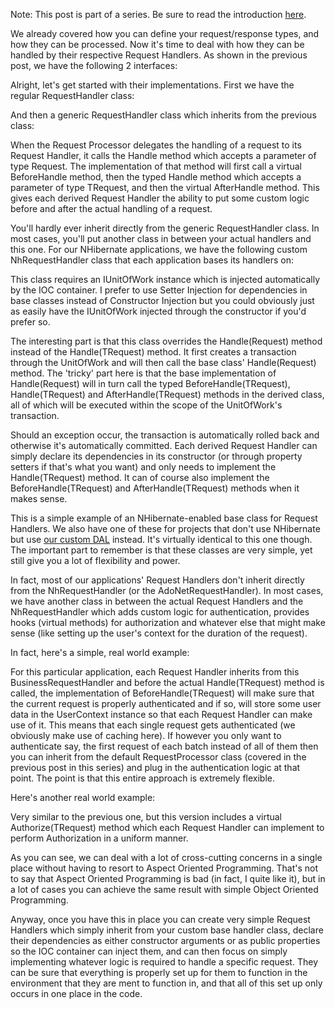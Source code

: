 Note: This post is part of a series. Be sure to read the introduction <a href="/blog/2009/11/requestresponse-service-layer-series/">here</a>.

We already covered how you can define your request/response types, and how they can be processed.  Now it's time to deal with how they can be handled by their respective Request Handlers.  As shown in the previous post, we have the following 2 interfaces:

<script src="https://gist.github.com/3685457.js?file=s1.cs"></script>

Alright, let's get started with their implementations.  First we have the regular RequestHandler class:

<script src="https://gist.github.com/3685457.js?file=s2.cs"></script>

And then a generic RequestHandler class which inherits from the previous class:

<script src="https://gist.github.com/3685457.js?file=s3.cs"></script>

When the Request Processor delegates the handling of a request to its Request Handler, it calls the Handle method which accepts a parameter of type Request.  The implementation of that method will first call a virtual BeforeHandle method, then the typed Handle method which accepts a parameter of type TRequest, and then the virtual AfterHandle method.  This gives each derived Request Handler the ability to put some custom logic before and after the actual handling of a request.

You'll hardly ever inherit directly from the generic RequestHandler class.  In most cases, you'll put another class in between your actual handlers and this one.  For our NHibernate applications, we have the following custom NhRequestHandler class that each application bases its handlers on:

<script src="https://gist.github.com/3685457.js?file=s4.cs"></script>

This class requires an IUnitOfWork instance which is injected automatically by the IOC container.  I prefer to use Setter Injection for dependencies in base classes instead of Constructor Injection but you could obviously just as easily have the IUnitOfWork injected through the constructor if you'd prefer so.

The interesting part is that this class overrides the Handle(Request) method instead of the Handle(TRequest) method.  It first creates a transaction through the UnitOfWork and will then call the base class' Handle(Request) method.  The 'tricky' part here is that the base implementation of Handle(Request) will in turn call the typed BeforeHandle(TRequest), Handle(TRequest) and AfterHandle(TRequest) methods in the derived class, all of which will be executed within the scope of the UnitOfWork's transaction.  

Should an exception occur, the transaction is automatically rolled back and otherwise it's automatically committed.  Each derived Request Handler can simply declare its dependencies in its constructor (or through property setters if that's what you want) and only needs to implement the Handle(TRequest) method.  It can of course also implement the BeforeHandle(TRequest) and AfterHandle(TRequest) methods when it makes sense. 

This is a simple example of an NHibernate-enabled base class for Request Handlers.  We also have one of these for projects that don't use NHibernate but use <a href="/blog/2009/08/build-your-own-data-access-layer-series/">our custom DAL</a> instead.  It's virtually identical to this one though.  The important part to remember is that these classes are very simple, yet still give you a lot of flexibility and power.

In fact, most of our applications' Request Handlers don't inherit directly from the NhRequestHandler (or the AdoNetRequestHandler).  In most cases, we have another class in between the actual Request Handlers and the NhRequestHandler which adds custom logic for authentication, provides hooks (virtual methods) for authorization and whatever else that might make sense (like setting up the user's context for the duration of the request).

In fact, here's a simple, real world example:

<script src="https://gist.github.com/3685457.js?file=s5.cs"></script>

For this particular application, each Request Handler inherits from this BusinessRequestHandler and before the actual Handle(TRequest) method is called, the implementation of BeforeHandle(TRequest) will make sure that the current request is properly authenticated and if so, will store some user data in the UserContext instance so that each Request Handler can make use of it.  This means that each single request gets authenticated (we obviously make use of caching here).  If however you only want to authenticate say, the first request of each batch instead of all of them then you can inherit from the default RequestProcessor class (covered in the previous post in this series) and plug in the authentication logic at that point.  The point is that this entire approach is extremely flexible.

Here's another real world example:

<script src="https://gist.github.com/3685457.js?file=s6.cs"></script>

Very similar to the previous one, but this version includes a virtual Authorize(TRequest) method which each Request Handler can implement to perform Authorization in a uniform manner.

As you can see, we can deal with a lot of cross-cutting concerns in a single place without having to resort to Aspect Oriented Programming.  That's not to say that Aspect Oriented Programming is bad (in fact, I quite like it), but in a lot of cases you can achieve the same result with simple Object Oriented Programming.

Anyway, once you have this in place you can create very simple Request Handlers which simply inherit from your custom base handler class, declare their dependencies as either constructor arguments or as public properties so the IOC container can inject them, and can then focus on simply implementing whatever logic is required to handle a specific request.  They can be sure that everything is properly set up for them to function in the environment that they are ment to function in, and that all of this set up only occurs in one place in the code.